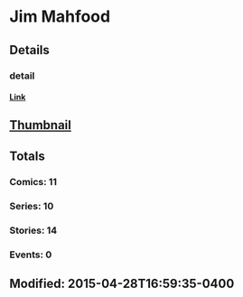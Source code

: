 # Jim  Mahfood 
## Details
### detail
#### [Link](http://marvel.com/comics/creators/245/jim_mahfood?utm_campaign=apiRef&utm_source=225578a89fc76f3d20fbffda5d17a88d)
## [Thumbnail](http://i.annihil.us/u/prod/marvel/i/mg/5/e0/4bc47073ba750.jpg)
## Totals
### Comics: 11
### Series: 10
### Stories: 14
### Events: 0
## Modified: 2015-04-28T16:59:35-0400